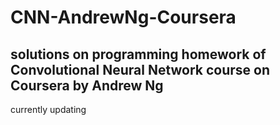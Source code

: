 # CNN-AndrewNg-Coursera
## solutions on programming homework of Convolutional Neural Network course on Coursera by Andrew Ng
currently updating
